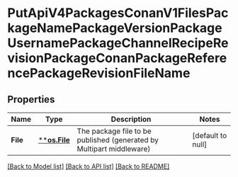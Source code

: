 # PutApiV4PackagesConanV1FilesPackageNamePackageVersionPackageUsernamePackageChannelRecipeRevisionPackageConanPackageReferencePackageRevisionFileName

## Properties
Name | Type | Description | Notes
------------ | ------------- | ------------- | -------------
**File** | [****os.File**](*os.File.md) | The package file to be published (generated by Multipart middleware) | [default to null]

[[Back to Model list]](../README.md#documentation-for-models) [[Back to API list]](../README.md#documentation-for-api-endpoints) [[Back to README]](../README.md)


